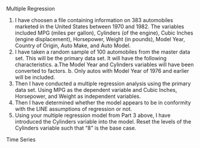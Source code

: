 Multiple Regression

1. I have choosen a file containing information on 383 automobiles marketed in the United States between 1970 and 1982. The variables included MPG
(miles per gallon), Cylinders (of the engine), Cubic Inches (engine displacement), Horsepower, Weight (in pounds), Model Year, Country of Origin, Auto Make, and Auto Model.
2. I have taken a random sample of 100 automobiles from the master data set.  This will be the primary data set.  It will have the following characteristics.
a.The Model Year and Cylinders variables will have been converted to factors.
b. Only autos with Model Year of 1976 and earlier will be included.
3. Then I have conducted a multiple regression analysis using the primary data set.  Using MPG as the dependent variable and Cubic Inches, Horsepower, and Weight as independent variables.
4. Then I have  determined whether the model appears to be in conformity with the LINE assumptions of regression or not.
5. Using your multiple regression model from Part 3 above, I have introduced the Cylinders variable into the model.  Reset the levels of the Cylinders variable such that “8” is the base case.


Time Series
